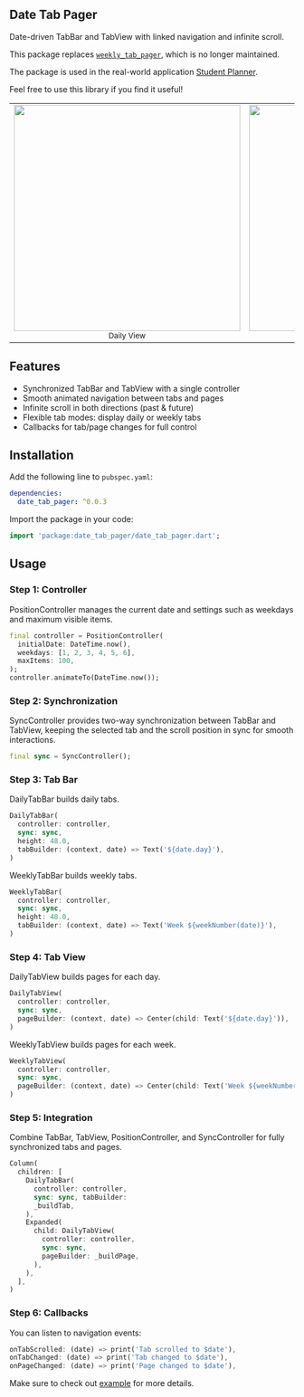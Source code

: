 ## Date Tab Pager

Date-driven TabBar and TabView with linked navigation and infinite scroll.

This package replaces [`weekly_tab_pager`](https://pub.dev/packages/weekly_tab_pager), which is no longer maintained.

The package is used in the real-world application [Student Planner](https://play.google.com/store/apps/details?id=com.indentix.studentplanner).


Feel free to use this library if you find it useful!

<table>
  <tr>
    <td align="center">
      <img src="https://raw.githubusercontent.com/azalessky/weekly_tab_pager/main/daily-demo.gif" height="400"/><br/>
      <sub>Daily View</sub>
    </td>
    <td align="center">
      <img src="https://raw.githubusercontent.com/azalessky/weekly_tab_pager/main/weekly-demo.gif" height="400"/><br/>
      <sub>Weekly View</sub>
    </td>
  </tr>
</table>

## Features

 - Synchronized TabBar and TabView with a single controller
 - Smooth animated navigation between tabs and pages
 - Infinite scroll in both directions (past & future)
 - Flexible tab modes: display daily or weekly tabs
 - Callbacks for tab/page changes for full control

## Installation

Add the following line to `pubspec.yaml`:

```yaml
dependencies:
  date_tab_pager: ^0.0.3
```
Import the package in your code:
```dart
import 'package:date_tab_pager/date_tab_pager.dart';
```

## Usage

### Step 1: Controller

PositionController manages the current date and settings such as weekdays and maximum visible items.
```dart
final controller = PositionController(
  initialDate: DateTime.now(),
  weekdays: [1, 2, 3, 4, 5, 6],
  maxItems: 100,
);
controller.animateTo(DateTime.now());
```

### Step 2: Synchronization

SyncController provides two-way synchronization between TabBar and TabView, keeping the selected tab and the scroll position in sync for smooth interactions.
```dart
final sync = SyncController();
```

### Step 3: Tab Bar

DailyTabBar builds daily tabs.
```dart
DailyTabBar(
  controller: controller,
  sync: sync,
  height: 48.0,
  tabBuilder: (context, date) => Text('${date.day}'),
)
```

WeeklyTabBar builds weekly tabs.
```dart
WeeklyTabBar(
  controller: controller,
  sync: sync,
  height: 48.0,
  tabBuilder: (context, date) => Text('Week ${weekNumber(date)}'),
)
```

### Step 4: Tab View
DailyTabView builds pages for each day.
```dart
DailyTabView(
  controller: controller,
  sync: sync,
  pageBuilder: (context, date) => Center(child: Text('${date.day}')),
)
```

WeeklyTabView builds pages for each week.
```dart
WeeklyTabView(
  controller: controller,
  sync: sync,
  pageBuilder: (context, date) => Center(child: Text('Week ${weekNumber(date)}')),
)
```

### Step 5: Integration

Combine TabBar, TabView, PositionController, and SyncController for fully synchronized tabs and pages.

```dart
Column(
  children: [
    DailyTabBar(
      controller: controller,
      sync: sync, tabBuilder:
      _buildTab,
    ),
    Expanded(
      child: DailyTabView(
        controller: controller,
        sync: sync, 
        pageBuilder: _buildPage,
      ),
    ),
  ],
)
```

### Step 6: Callbacks

You can listen to navigation events:
```dart
onTabScrolled: (date) => print('Tab scrolled to $date'),
onTabChanged: (date) => print('Tab changed to $date'),
onPageChanged: (date) => print('Page changed to $date'),
```

Make sure to check out [example](https://github.com/azalessky/date_tab_pager/tree/main/example) for more details.